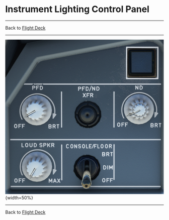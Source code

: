 # Instrument Lighting Control Panel

---

Back to [Flight Deck](../flight-deck.md)

---

![Instrument Lighting Control Panel](../../assets/a32nx-briefing/front/ilcp.png "Instrument Lighting Control Panel"){width=50%}

---

Back to [Flight Deck](../flight-deck.md)
